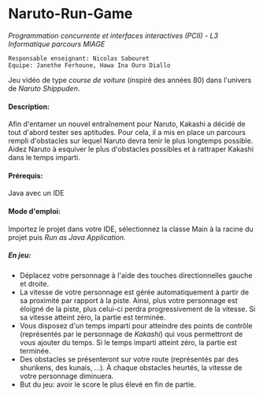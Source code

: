 # Naruto-Run-Game

*Programmation concurrente et interfaces interactives (PCII) - L3 Informatique parcours MIAGE*

    Responsable enseignant: Nicolas Sabouret
    Equipe: Janethe Ferhoune, Hawa Ina Ouro Diallo

Jeu vidéo de type *course de voiture* (inspiré des années 80) dans l'univers de *Naruto Shippuden*.

#### Description:

Afin d'entamer un nouvel entraînement pour Naruto, Kakashi a décidé de tout d'abord tester ses aptitudes. Pour cela, il a mis en place un parcours rempli d'obstacles sur lequel Naruto devra tenir le plus longtemps possible.
Aidez Naruto à esquiver le plus d'obstacles possibles et à rattraper Kakashi dans le temps imparti.

#### Prérequis:

Java avec un IDE

#### Mode d'emploi:

Importez le projet dans votre IDE, sélectionnez la classe Main à la racine du projet puis *Run as Java Application*.

##### En jeu:
- Déplacez votre personnage à l'aide des touches directionnelles gauche et droite.
- La vitesse de votre personnage est gérée automatiquement à partir de sa proximité par rapport à la piste. Ainsi, plus votre personnage est éloigné de la piste, plus celui-ci perdra progressivement de la vitesse. Si sa vitesse atteint zéro, la partie est terminée.
- Vous disposez d'un temps imparti pour atteindre des points de contrôle (représentés par le personnage de *Kakashi*) qui vous permettront de vous ajouter du temps. Si le temps imparti atteint zéro, la partie est terminée.
- Des obstacles se présenteront sur votre route (représentés par des shurikens, des kunais, ...). À chaque obstacles heurtés, la vitesse de votre personnage diminuera.
- But du jeu: avoir le score le plus élevé en fin de partie.
